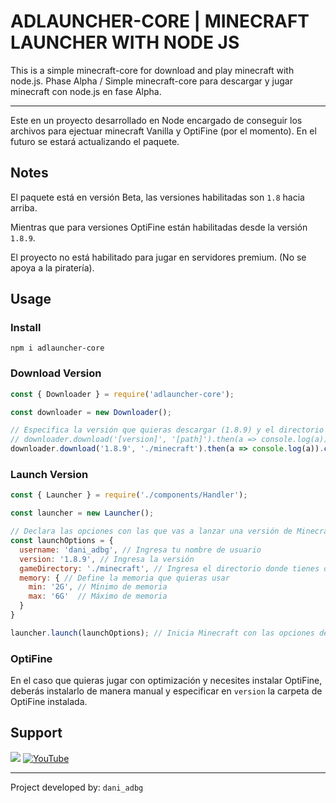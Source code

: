 # ADLAUNCHER-CORE | MINECRAFT LAUNCHER WITH NODE JS

This is a simple minecraft-core for download and play minecraft with node.js. Phase Alpha / Simple minecraft-core para descargar y jugar minecraft con node.js en fase Alpha.

---

Este en un proyecto desarrollado en Node encargado de conseguir los archivos para ejectuar minecraft Vanilla y OptiFine (por el momento). En el futuro se estará actualizando el paquete.

## Notes
El paquete está en versión Beta, las versiones habilitadas son `1.8` hacia arriba.

Mientras que para versiones OptiFine están habilitadas desde la versión `1.8.9`.

El proyecto no está habilitado para jugar en servidores premium. (No se apoya a la piratería).

## Usage

### Install
`npm i adlauncher-core`

### Download Version
```js
const { Downloader } = require('adlauncher-core');

const downloader = new Downloader();

// Especifica la versión que quieras descargar (1.8.9) y el directorio 
// downloader.download('[version]', '[path]').then(a => console.log(a)).catch(e => console.log(e))
downloader.download('1.8.9', './minecraft').then(a => console.log(a)).catch(e => console.log(e))
```

### Launch Version
```js
const { Launcher } = require('./components/Handler');

const launcher = new Launcher();

// Declara las opciones con las que vas a lanzar una versión de Minecraft
const launchOptions = {
  username: 'dani_adbg', // Ingresa tu nombre de usuario
  version: '1.8.9', // Ingresa la versión
  gameDirectory: './minecraft', // Ingresa el directorio donde tienes descargado Minecraft
  memory: { // Define la memoria que quieras usar
    min: '2G', // Mínimo de memoria
    max: '6G'  // Máximo de memoria
  }
}

launcher.launch(launchOptions); // Inicia Minecraft con las opciones declaradas
```

### OptiFine
En el caso que quieras jugar con optimización y necesites instalar OptiFine, deberás instalarlo de manera manual y especificar en `version` la carpeta de OptiFine instalada.

## Support
[![](https://dcbadge.vercel.app/api/server/a93w5NpBR9)](https://discord.gg/a93w5NpBR9)
[![YouTube](https://img.shields.io/badge/YouTube-%23FF0000.svg?style=for-the-badge&logo=YouTube&logoColor=white)](https://www.youtube.com/@dani_adbg)

----

Project developed by: `dani_adbg`
